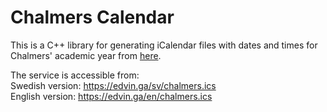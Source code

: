 # Chalmers Calendar

This is a C++ library for generating iCalendar files with dates and times for Chalmers' academic year from
[here](https://student.portal.chalmers.se/en/chalmersstudies/Pages/TheAcademicYear.aspx).

The service is accessible from:  
Swedish version: https://edvin.ga/sv/chalmers.ics  
English version: https://edvin.ga/en/chalmers.ics
